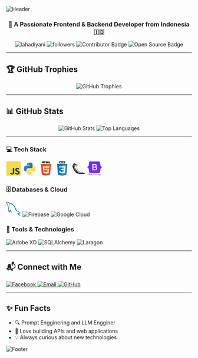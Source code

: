 ![Header](https://capsule-render.vercel.app/api?type=waving&color=0:4CAF50,100:81C784&height=200&section=header&text=Lahadiyani%20GitHub%20Profile&fontSize=40&fontColor=ffffff&animation=fadeIn)

<h3 align="center">🚀 A Passionate Frontend & Backend Developer from Indonesia 🇮🇩</h3>

<p align="center">
  <img src="https://komarev.com/ghpvc/?username=lahadiyani&label=Profile%20views&color=0e75b6&style=flat" alt="lahadiyani" />
  <img src="https://img.shields.io/github/followers/lahadiyani?label=Followers&style=social" alt="followers" />
  <img src="https://img.shields.io/badge/Contributor-Active-green?style=flat&logo=github" alt="Contributor Badge" />
  <img src="https://img.shields.io/badge/Open%20Source-Lover-blue?style=flat&logo=github" alt="Open Source Badge" />
</p>

---

## 🏆 GitHub Trophies

<p align="center">
  <img src="https://github-profile-trophy.vercel.app/?username=lahadiyani&theme=onedark&no-frame=true&no-bg=true&margin-w=4" alt="GitHub Trophies" />
</p>

---

## 📊 GitHub Stats

<p align="center">
  <img src="https://github-readme-stats.vercel.app/api?username=lahadiyani&show_icons=true&theme=react&hide_border=true&count_private=true" alt="GitHub Stats" />
  <img src="https://github-readme-stats.vercel.app/api/top-langs/?username=lahadiyani&theme=react&hide_border=true&layout=compact&langs_count=10" alt="Top Languages" />
</p>

---

### 💻 Tech Stack
<p>
  <img src="https://raw.githubusercontent.com/devicons/devicon/master/icons/javascript/javascript-original.svg" alt="JavaScript" width="40" height="40"/>
  <img src="https://raw.githubusercontent.com/devicons/devicon/master/icons/python/python-original.svg" alt="Python" width="40" height="40"/>
  <img src="https://raw.githubusercontent.com/devicons/devicon/master/icons/html5/html5-original-wordmark.svg" alt="HTML5" width="40" height="40"/>
  <img src="https://raw.githubusercontent.com/devicons/devicon/master/icons/css3/css3-original-wordmark.svg" alt="CSS3" width="40" height="40"/>
  <img src="https://raw.githubusercontent.com/devicons/devicon/master/icons/flask/flask-original.svg" alt="Flask" width="40" height="40"/>
  <img src="https://raw.githubusercontent.com/devicons/devicon/master/icons/bootstrap/bootstrap-plain-wordmark.svg" alt="Bootstrap" width="40" height="40"/>
</p>

### 🗄️ Databases & Cloud
<p>
  <img src="https://github.com/devicons/devicon/blob/master/icons/mysql/mysql-original.svg" alt="MySql" width="40" height="40"/>
  <img src="https://www.vectorlogo.zone/logos/firebase/firebase-icon.svg" alt="Firebase" width="40" height="40"/>
  <img src="https://www.vectorlogo.zone/logos/google_cloud/google_cloud-icon.svg" alt="Google Cloud" width="40" height="40"/>
</p>

### 🧰 Tools & Technologies
<p>
  <img src="https://www.adobe.com/content/dam/cc/icons/Adobe_Corporate_Web_Logo.svg" alt="Adobe XD" width="40" height="40"/>
  <img src="https://img.shields.io/badge/SQLAlchemy-ff5733?style=flat&logo=sqlalchemy&logoColor=white" alt="SQLAlchemy" width="40" height="40"/>
  <img src="https://img.shields.io/badge/Laragon-007ACC?style=flat&logo=laragon&logoColor=white" alt="Laragon" width="40" height="40"/>
</p>

---

## 📬 Connect with Me

<p align="left">
  <a href="https://web.facebook.com/profile.php?id=100078252237871" target="_blank">
    <img src="https://img.shields.io/badge/Facebook-1877F2?style=flat&logo=facebook&logoColor=white" alt="Facebook" />
  </a>
  <a href="mailto:lahadiyani@example.com">
    <img src="https://img.shields.io/badge/Email-D14836?style=flat&logo=gmail&logoColor=white" alt="Email" />
  </a>
  <a href="https://github.com/lahadiyani" target="_blank">
    <img src="https://img.shields.io/badge/GitHub-181717?style=flat&logo=github&logoColor=white" alt="GitHub" />
  </a>
</p>

---

## ✨ Fun Facts

- 🔍 Prompt Engginering and LLM Engginer
- 🚀 Love building APIs and web applications
- 💡 Always curious about new technologies

![Footer](https://capsule-render.vercel.app/api?section=footer&type=waving&color=0:4CAF50,100:81C784&height=100)

